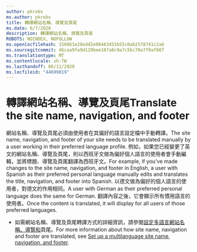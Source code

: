 ```yaml
---
author: pkrebs
ms.author: pkrebs
title: 轉譯網站名稱、導覽及頁尾
ms.date: 6/7/2020
description: 轉譯網站名稱、導覽及頁尾
ROBOTS: NOINDEX, NOFOLLOW
ms.openlocfilehash: 156061e28edd2e00463455b55c0ab2578741c2a6
ms.sourcegitcommit: 46caa9fa9d129bee107a8c9a7c5bc70a7f9af087
ms.translationtype: MT
ms.contentlocale: zh-TW
ms.lasthandoff: 06/11/2020
ms.locfileid: "44699019"
---
```

# <a name="translate-the-site-name-navigation-and-footer"></a><span data-ttu-id="1d814-103">轉譯網站名稱、導覽及頁尾</span><span class="sxs-lookup"><span data-stu-id="1d814-103">Translate the site name, navigation, and footer</span></span>
<span data-ttu-id="1d814-104">網站名稱、導覽及頁尾必須由使用者在其偏好的語言設定檔中手動轉譯。</span><span class="sxs-lookup"><span data-stu-id="1d814-104">The site name, navigation, and footer of your site needs to be translated manually by a user working in their preferred language profile.</span></span> <span data-ttu-id="1d814-105">例如，如果您已經變更了英文的網站名稱、導覽及頁尾，則以西班牙文做為偏好個人語言的使用者會手動編輯，並將標題、導覽及頁尾翻譯為西班牙文。</span><span class="sxs-lookup"><span data-stu-id="1d814-105">For example, if you’ve made changes to the site name, navigation, and footer in English, a user with Spanish as their preferred personal language manually edits and translates the title, navigation, and footer into Spanish.</span></span> <span data-ttu-id="1d814-106">以德文做為偏好的個人語言的使用者，對德文的作用相同。</span><span class="sxs-lookup"><span data-stu-id="1d814-106">A user with German as their preferred personal language does the same for German.</span></span> <span data-ttu-id="1d814-107">翻譯內容之後，它會顯示所有慣用語言的使用者。</span><span class="sxs-lookup"><span data-stu-id="1d814-107">Once the content is translated, it will display for all users of those preferred languages.</span></span> 

- <span data-ttu-id="1d814-108">如需網站名稱、導覽及頁尾轉譯方式的詳細資訊，請參閱[設定多語言網站名稱、導覽和](https://support.office.com/en-us/article/create-multilingual-communication-sites-pages-and-news-2bb7d610-5453-41c6-a0e8-6f40b3ed750c#bkmk_muitranslations)頁尾。</span><span class="sxs-lookup"><span data-stu-id="1d814-108">For more information about how site name, navigation and footer are translated, see [Set up a multilanguage site name, navigation, and footer](https://support.office.com/en-us/article/create-multilingual-communication-sites-pages-and-news-2bb7d610-5453-41c6-a0e8-6f40b3ed750c#bkmk_muitranslations).</span></span>
